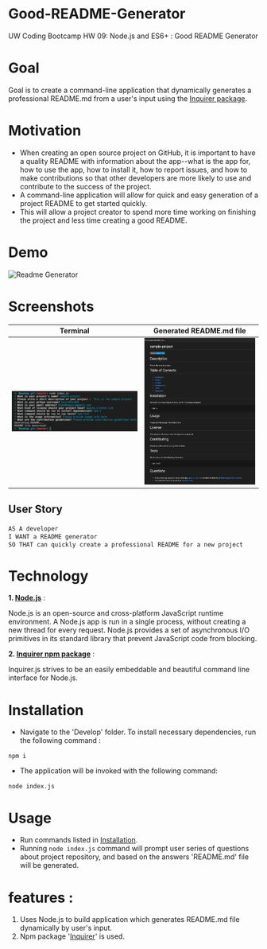 # Good-README-Generator
UW Coding Bootcamp HW 09: Node.js and ES6+ : Good README Generator

# Goal

Goal is to create a command-line application that dynamically generates a professional README.md from a user's input using the [Inquirer package](https://www.npmjs.com/package/inquirer).

# Motivation

* When creating an open source project on GitHub, it is important to have a quality README with information about the app--what is the app for, how to use the app, how to install it, how to report issues, and how to make contributions so that other developers are more likely to use and contribute to the success of the project. 
* A command-line application will allow for quick and easy generation of a project README to get started quickly. 
* This will allow a project creator to spend more time working on finishing the project and less time creating a good README.

# Demo
![Readme Generator](images/ReadmeGenerator.gif)
# Screenshots

|Terminal|Generated README.md file
|--|--
|![Terminal](images/readme-terminal.png)|![Preview](images/preview.png)

## User Story

```
AS A developer
I WANT a README generator
SO THAT can quickly create a professional README for a new project
```

# Technology

**1. [Node.js](https://nodejs.org/en/)** : 

Node.js is an open-source and cross-platform JavaScript runtime environment. A Node.js app is run in a single process, without creating a new thread for every request. Node.js provides a set of asynchronous I/O primitives in its standard library that prevent JavaScript code from blocking.

**2. [Inquirer npm package](https://www.npmjs.com/package/inquirer)** :

Inquirer.js strives to be an easily embeddable and beautiful command line interface for Node.js. 

# Installation 

* Navigate to the 'Develop' folder. To install necessary dependencies, run the following command :

```
npm i
```

* The application will be invoked with the following command:

```
node index.js
```

# Usage

* Run  commands listed in [Installation](#installation).
* Running `node index.js` command will prompt user series of questions about project repository, and based on the answers 'README.md' file will be generated.

# features : 

1. Uses Node.js to build application which generates README.md file dynamically by user's input.
2. Npm package '[Inquirer](https://www.npmjs.com/package/inquirer)' is used.

